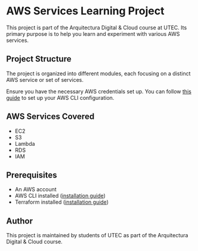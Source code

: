 # AWS Services Learning Project

This project is part of the Arquitectura Digital & Cloud course at UTEC. Its primary purpose is to help you learn and experiment with various AWS services.

## Project Structure

The project is organized into different modules, each focusing on a distinct AWS service or set of services.

Ensure you have the necessary AWS credentials set up. You can follow [this guide](https://docs.aws.amazon.com/cli/latest/userguide/cli-configure-files.html) to set up your AWS CLI configuration.

## AWS Services Covered

- EC2
- S3
- Lambda
- RDS
- IAM

## Prerequisites

- An AWS account
- AWS CLI installed ([installation guide](https://docs.aws.amazon.com/cli/latest/userguide/install-cliv2.html))
- Terraform installed ([installation guide](https://www.terraform.io/downloads))

## Author

This project is maintained by students of UTEC as part of the Arquitectura Digital & Cloud course.
